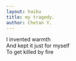 ```yaml
---
layout: haiku
title: my tragedy.
author: Chetan Y.
---
```


I invented warmth <br>
And kept it just for myself <br>
To get killed by fire <br>
